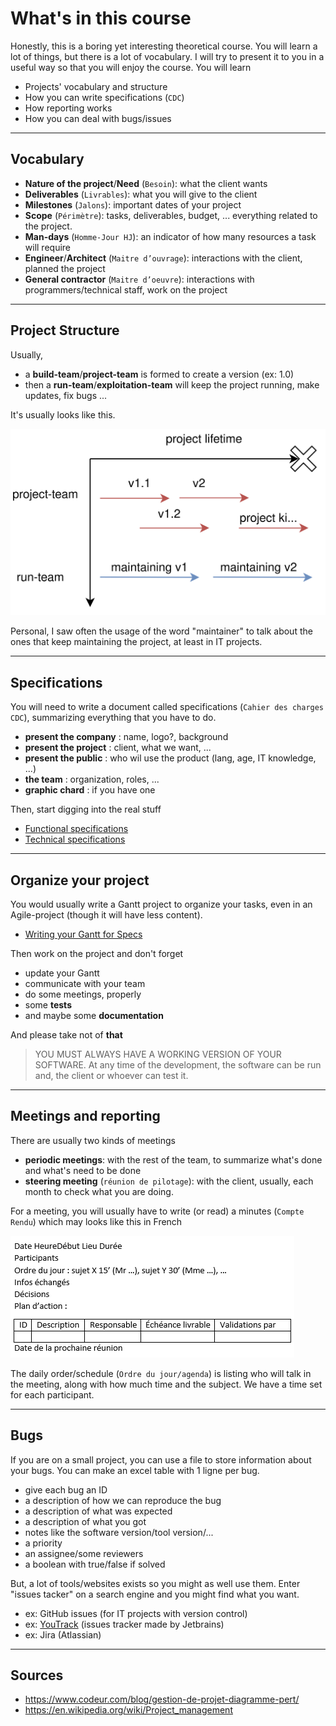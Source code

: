 # What's in this course

Honestly, this is a boring yet interesting theoretical
course. You will learn a lot of things, but there is
a lot of vocabulary. I will try to present it to you in a
useful way so that you will enjoy the course.
You will learn

* Projects' vocabulary and structure
* How you can write specifications (``CDC``)
* How reporting works
* How you can deal with bugs/issues

<hr class="sl">

## Vocabulary

* **Nature of the project**/**Need** (``Besoin``): what the client wants
* **Deliverables** (``Livrables``): what you will give to the client
* **Milestones** (``Jalons``): important dates of your project
* **Scope** (``Périmètre``): tasks, deliverables, budget, ... everything
  related to the project.
* **Man-days** (`Homme-Jour HJ`): an indicator of how many resources
  a task will require
* **Engineer**/**Architect** (``Maitre d’ouvrage``): interactions with the client, planned the project
* **General contractor** (``Maitre d’oeuvre``): interactions with programmers/technical staff, work on the project

<hr class="sr">

## Project Structure

Usually,

* a **build-team**/**project-team** is formed to create a version (ex: 1.0)
* then a **run-team**/**exploitation-team** will keep the project
  running, make updates, fix bugs ...

It's usually looks like this.

![lifecycle](lifecycle.svg)

Personal, I saw often the usage of the word
"maintainer" to talk about the ones that keep
maintaining the project, at least in IT projects.

<hr class="sl">

## Specifications

You will need to write a document called
specifications (``Cahier des charges CDC``),
summarizing everything that you have to do.

* **present the company**  : name, logo?, background
* **present the project** : client, what we want, ...
* **present the public** : who wil use the product (lang, age, IT
  knowledge, ...)
* **the team** : organization, roles, ...
* **graphic chard** : if you have one

Then, start digging into the real stuff

* [Functional specifications](cdc/fs.md)
* [Technical specifications](cdc/ts.md)

<hr class="sr">

## Organize your project

You would usually write a Gantt project to organize your tasks,
even in an Agile-project (though it will have less content).

* [Writing your Gantt for Specs](tools/gantt.md)

Then work on the project and don't forget

* update your Gantt
* communicate with your team
* do some meetings, properly
* some **tests**
* and maybe some **documentation**

And please take not of **that**

> YOU MUST ALWAYS HAVE A WORKING VERSION
> OF YOUR SOFTWARE. At any time of the development,
> the software can be run and, the client or whoever
> can test it.

<hr class="sl">

## Meetings and reporting

There are usually two kinds of meetings

* **periodic meetings**: with the rest of the team,
  to summarize what's done and what's need to be done
* **steering meeting** (``réunion de pilotage``):
  with the client, 
  usually, each month to check what you are doing.
  
For a meeting, you will usually have to write (or read)
a minutes (``Compte Rendu``) which may looks like this
in French

![cr](tools/cr.png)

The daily order/schedule (``Ordre du jour/agenda``) 
is listing who will talk in the meeting,
along with how much time and the subject.
We have a time set for each participant.

<hr class="sr">

## Bugs

If you are on a small project, you can use
a file to store information about your bugs.
You can make an excel table with 1 ligne per bug.

* give each bug an ID
* a description of how we can reproduce the bug
* a description of what was expected
* a description of what you got
* notes like the software version/tool version/...
* a priority
* an assignee/some reviewers
* a boolean with true/false if solved

But, a lot of tools/websites exists so you
might as well use them. Enter "issues tacker"
on a search engine and you might find what you
want. 

* ex: GitHub issues (for IT projects with version control)
* ex: [YouTrack](https://www.jetbrains.com/youtrack/) (issues tracker made by Jetbrains)
* ex: Jira (Atlassian)

<hr class="sl">

## Sources

* <https://www.codeur.com/blog/gestion-de-projet-diagramme-pert/>
* <https://en.wikipedia.org/wiki/Project_management>